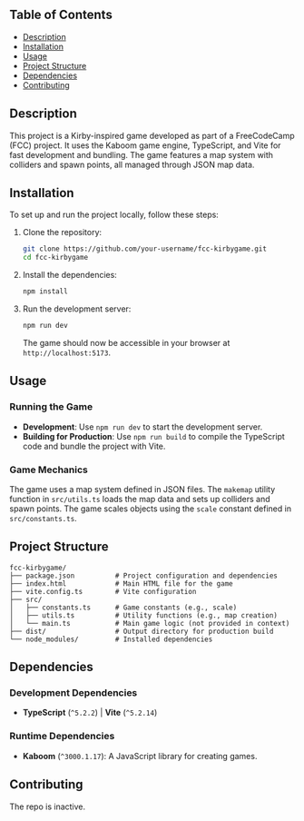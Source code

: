## Table of Contents

- [Description](#description)
- [Installation](#installation)
- [Usage](#usage)
- [Project Structure](#project-structure)
- [Dependencies](#dependencies)
- [Contributing](#contributing)

## Description

This project is a Kirby-inspired game developed as part of a FreeCodeCamp (FCC) project. It uses the Kaboom game engine, TypeScript, and Vite for fast development and bundling. The game features a map system with colliders and spawn points, all managed through JSON map data.

## Installation

To set up and run the project locally, follow these steps:

1. Clone the repository:
   ```bash
   git clone https://github.com/your-username/fcc-kirbygame.git
   cd fcc-kirbygame
   ```

2. Install the dependencies:
   ```bash
   npm install
   ```

3. Run the development server:
   ```bash
   npm run dev
   ```

   The game should now be accessible in your browser at `http://localhost:5173`.

## Usage

### Running the Game

- **Development**: Use `npm run dev` to start the development server.
- **Building for Production**: Use `npm run build` to compile the TypeScript code and bundle the project with Vite.

### Game Mechanics

The game uses a map system defined in JSON files. The `makemap` utility function in `src/utils.ts` loads the map data and sets up colliders and spawn points. The game scales objects using the `scale` constant defined in `src/constants.ts`.

## Project Structure

```
fcc-kirbygame/
├── package.json          # Project configuration and dependencies
├── index.html            # Main HTML file for the game
├── vite.config.ts        # Vite configuration
├── src/
│   ├── constants.ts      # Game constants (e.g., scale)
│   ├── utils.ts          # Utility functions (e.g., map creation)
│   └── main.ts           # Main game logic (not provided in context)
├── dist/                 # Output directory for production build
└── node_modules/         # Installed dependencies
```

## Dependencies

### Development Dependencies
- **TypeScript** (`^5.2.2`) | **Vite** (`^5.2.14`)

### Runtime Dependencies
- **Kaboom** (`^3000.1.17`): A JavaScript library for creating games.

## Contributing

The repo is inactive.
